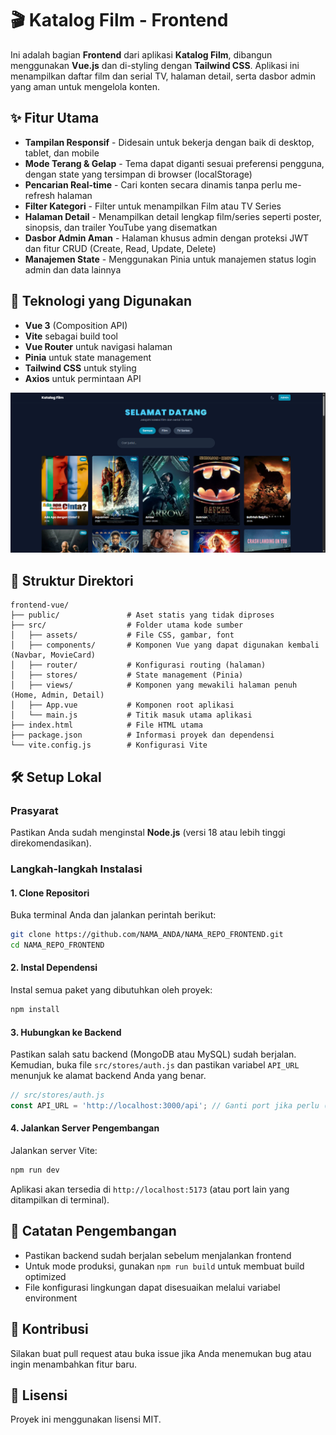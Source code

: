 # 🎬 Katalog Film - Frontend

Ini adalah bagian **Frontend** dari aplikasi **Katalog Film**, dibangun menggunakan **Vue.js** dan di-styling dengan **Tailwind CSS**. Aplikasi ini menampilkan daftar film dan serial TV, halaman detail, serta dasbor admin yang aman untuk mengelola konten.

## ✨ Fitur Utama

- **Tampilan Responsif** - Didesain untuk bekerja dengan baik di desktop, tablet, dan mobile
- **Mode Terang & Gelap** - Tema dapat diganti sesuai preferensi pengguna, dengan state yang tersimpan di browser (localStorage)
- **Pencarian Real-time** - Cari konten secara dinamis tanpa perlu me-refresh halaman
- **Filter Kategori** - Filter untuk menampilkan Film atau TV Series
- **Halaman Detail** - Menampilkan detail lengkap film/series seperti poster, sinopsis, dan trailer YouTube yang disematkan
- **Dasbor Admin Aman** - Halaman khusus admin dengan proteksi JWT dan fitur CRUD (Create, Read, Update, Delete)
- **Manajemen State** - Menggunakan Pinia untuk manajemen status login admin dan data lainnya

## 🚀 Teknologi yang Digunakan

- **Vue 3** (Composition API)
- **Vite** sebagai build tool
- **Vue Router** untuk navigasi halaman
- **Pinia** untuk state management
- **Tailwind CSS** untuk styling
- **Axios** untuk permintaan API

<p align="center">
  <img src="public/image.png" alt="Katalog Film"/>
</p>

## 📂 Struktur Direktori

```
frontend-vue/
├── public/               # Aset statis yang tidak diproses
├── src/                  # Folder utama kode sumber
│   ├── assets/           # File CSS, gambar, font
│   ├── components/       # Komponen Vue yang dapat digunakan kembali (Navbar, MovieCard)
│   ├── router/           # Konfigurasi routing (halaman)
│   ├── stores/           # State management (Pinia)
│   ├── views/            # Komponen yang mewakili halaman penuh (Home, Admin, Detail)
│   ├── App.vue           # Komponen root aplikasi
│   └── main.js           # Titik masuk utama aplikasi
├── index.html            # File HTML utama
├── package.json          # Informasi proyek dan dependensi
└── vite.config.js        # Konfigurasi Vite
```

## 🛠️ Setup Lokal

### Prasyarat

Pastikan Anda sudah menginstal **Node.js** (versi 18 atau lebih tinggi direkomendasikan).

### Langkah-langkah Instalasi

#### 1. Clone Repositori

Buka terminal Anda dan jalankan perintah berikut:

```bash
git clone https://github.com/NAMA_ANDA/NAMA_REPO_FRONTEND.git
cd NAMA_REPO_FRONTEND
```

#### 2. Instal Dependensi

Instal semua paket yang dibutuhkan oleh proyek:

```bash
npm install
```

#### 3. Hubungkan ke Backend

Pastikan salah satu backend (MongoDB atau MySQL) sudah berjalan. Kemudian, buka file `src/stores/auth.js` dan pastikan variabel `API_URL` menunjuk ke alamat backend Anda yang benar.

```javascript
// src/stores/auth.js
const API_URL = 'http://localhost:3000/api'; // Ganti port jika perlu (misal: 3001 untuk MySQL)
```

#### 4. Jalankan Server Pengembangan

Jalankan server Vite:

```bash
npm run dev
```

Aplikasi akan tersedia di `http://localhost:5173` (atau port lain yang ditampilkan di terminal).

## 📝 Catatan Pengembangan

- Pastikan backend sudah berjalan sebelum menjalankan frontend
- Untuk mode produksi, gunakan `npm run build` untuk membuat build optimized
- File konfigurasi lingkungan dapat disesuaikan melalui variabel environment

## 🤝 Kontribusi

Silakan buat pull request atau buka issue jika Anda menemukan bug atau ingin menambahkan fitur baru.

## 📄 Lisensi

Proyek ini menggunakan lisensi MIT.